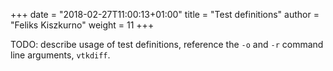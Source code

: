 +++
date = "2018-02-27T11:00:13+01:00"
title = "Test definitions"
author = "Feliks Kiszkurno"
weight = 11
+++

TODO: describe usage of test definitions, reference the `-o` and `-r` command line arguments, `vtkdiff`.